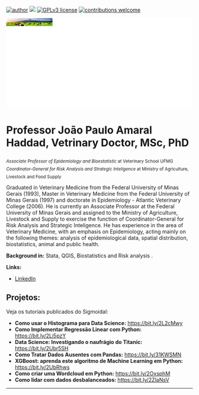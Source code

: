[![author](https://img.shields.io/badge/author-carlosfab-red.svg)](https://www.linkedin.com/in/carlosfab) [![](https://img.shields.io/badge/python-3.7+-blue.svg)](https://www.python.org/downloads/release/python-365/) [![GPLv3 license](https://img.shields.io/badge/License-GPLv3-blue.svg)](http://perso.crans.org/besson/LICENSE.html) [![contributions welcome](https://img.shields.io/badge/contributions-welcome-brightgreen.svg?style=flat)](https://github.com/carlosfab/data_science/issues)

<p align="center">
  <img src="banner.png" width="999" height="243" >
</p>

# Professor João Paulo Amaral Haddad, Vetrinary Doctor, MSc, PhD
<Sub>*Associate Professor of Epidemiology and Bioestatistic* at Veterinary School UFMG
*Coordinator-General for Risk Analysis and Strategic Inteligence* at Ministry of Agriculture, Livestock and Food Supply</Sub>

Graduated in Veterinary Medicine from the Federal University of Minas Gerais (1993), Master in Veterinary Medicine from the Federal University of Minas Gerais (1997) and doctorate in Epidemiology - Atlantic Veterinary College (2006). He is currently an Associate Professor at the Federal University of Minas Gerais and assigned to the Ministry of Agriculture, Livestock and Supply to exercise the function of Coordinator-General for Risk Analysis and Strategic Inteligence. He has experience in the area of Veterinary Medicine, with an emphasis on Epidemiology, acting mainly on the following themes: analysis of epidemiological data, spatial distribution, biostatistics, animal and public health.

**Background in:** Stata, QGIS, Biostatistics and Risk analysis .

**Links:**
* [LinkedIn](https://www.linkedin.com/in/jo%C3%A3o-paulo-amaral-haddad-2a18bb147/)


## Projetos:
Veja os tutoriais publicados do Sigmoidal:

* **Como usar o Histograma para Data Science:** https://bit.ly/2L2cMwy
* **Como Implementar Regressão Linear com Python:** https://bit.ly/2Li5pzY
* **Data Science: Investigando o naufrágio do Titanic:** https://bit.ly/2Ubr5SH
* **Como Tratar Dados Ausentes com Pandas:** https://bit.ly/31KWSMN
* **XGBoost: aprenda este algoritmo de Machine Learning em Python:** https://bit.ly/2UbRhws
* **Como criar uma Wordcloud em Python:** https://bit.ly/2OxsphM
* **Como lidar com dados desbalanceados:** https://bit.ly/2ZlaNsV

---




